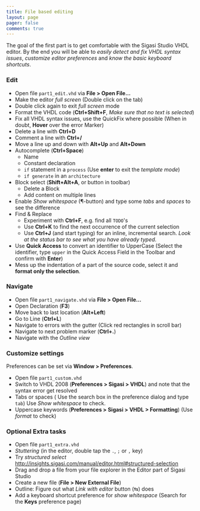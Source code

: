 ```yaml
---
title: File based editing
layout: page 
pager: false
comments: true
---
```




The goal of the first part is to get comfortable with the Sigasi Studio VHDL editor. By the end you will be able to *easily detect and fix VHDL syntax issues*, *customize editor preferences* and *know the basic keyboard shortcuts*.

### Edit

* Open file `part1_edit.vhd` via **File > Open File...**
* Make the editor *full screen* (Double click on the tab)
* Double click again to exit *full screen* mode
* Format the VHDL code (**Ctrl+Shift+F**, *Make sure that no text is selected*)
* Fix all VHDL syntax issues, use the QuickFix where possible (When in doubt, **Hover** over the error Marker)
* Delete a line with **Ctrl+D**
* Comment a line with **Ctrl+/**
* Move a line up and down with **Alt+Up** and **Alt+Down**
* Autocomplete (**Ctrl+Space**)
    * Name
    * Constant declaration  
    * `if` statement in a `process` (Use **enter** to exit the *template mode*)
    * `if generate` in an `architecture`  
* Block select (**Shift+Alt+A**, or button in toolbar)
    * Delete a Block
    * Add content on multiple lines 
* Enable *Show whitespace* (¶-button) and type some *tabs* and *spaces* to see the difference
* Find & Replace  
    * Experiment with **Ctrl+F**, e.g. find all `TODO`'s
    * Use **Ctrl+K** to find the next occurrence of the current selection
    * Use **Ctrl+J** (and start typing) for an inline, incremental search. *Look at the status bar to see what you have already typed*.
* Use **Quick Access** to convert an identifier to UpperCase (Select the identifier, type `upper` in the Quick Access Field in the Toolbar and confirm with **Enter**)
* Mess up the indentation of a part of the source code, select it and **format only the selection**.

### Navigate

* Open file `part1_navigate.vhd` via **File > Open File...**
* Open Declaration  (**F3**)
* Move back to last location (**Alt+Left**)
* Go to Line  (**Ctrl+L**)
* Navigate to errors with the gutter (Click red rectangles in scroll bar)
* Navigate to next problem marker (**Ctrl+.**)
* Navigate with the *Outline view*

### Customize settings

Preferences can be set via **Window > Preferences**.

* Open file `part1_custom.vhd`
* Switch to VHDL 2008 (**Preferences > Sigasi > VHDL**) and note that the syntax error get resolved
* Tabs or spaces ( Use the search box in the preference dialog and type `tab`) Use *Show whitespace* to check.
* Uppercase keywords (**Preferences > Sigasi > VHDL > Formatting**) (Use *format* to check)

### Optional Extra tasks

* Open file `part1_extra.vhd`
* *Stuttering* (in the editor, double tap the `.`, `;` or `,` key)
* Try *structured select* <http://insights.sigasi.com/manual/editor.html#structured-selection>
* Drag and drop a file from your file explorer in the Editor part of Sigasi Studio
* Create a new file  (**File > New External File**)
* Outline: Figure out what *Link with editor* button (⇆) does
* Add a keyboard shortcut preference for *show whitespace* (Search for the **Keys** preference page)



